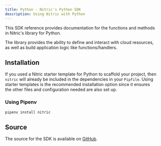 ```yaml
---
title: Python - Nitric's Python SDK
description: Using Nitric with Python
---
```


This SDK reference provides documentation for the functions and methods in Nitric's library for Python.

The library provides the ability to define and interact with cloud resources, as well as build application logic like functions/handlers.

## Installation

If you used a Nitric starter template for Python to scaffold your project, then `nitric` will already be included in the dependencies in your `Pipfile`. Using starter templates is the recommended installation option since it ensures the other files and configuration needed are also set up.

### Using Pipenv

```bash
pipenv install nitric
```

## Source

The source for the SDK is available on [GitHub](https://github.com/nitrictech/python-sdk).
